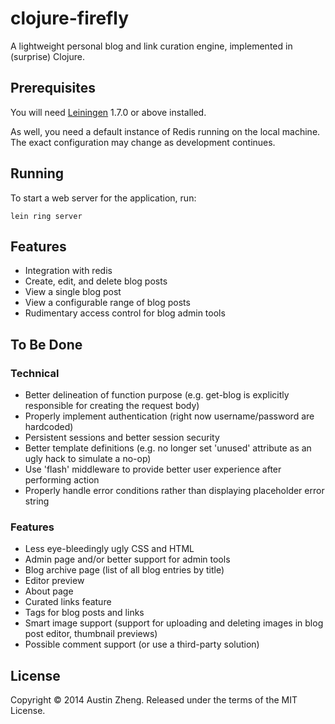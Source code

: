 # clojure-firefly

A lightweight personal blog and link curation engine, implemented in (surprise) Clojure.

## Prerequisites

You will need [Leiningen][1] 1.7.0 or above installed.

As well, you need a default instance of Redis running on the local machine. The exact configuration may change as development continues.

[1]: https://github.com/technomancy/leiningen

## Running

To start a web server for the application, run:

    lein ring server

## Features

- Integration with redis
- Create, edit, and delete blog posts
- View a single blog post
- View a configurable range of blog posts
- Rudimentary access control for blog admin tools

## To Be Done

### Technical

- Better delineation of function purpose (e.g. get-blog is explicitly responsible for creating the request body)
- Properly implement authentication (right now username/password are hardcoded)
- Persistent sessions and better session security
- Better template definitions (e.g. no longer set 'unused' attribute as an ugly hack to simulate a no-op)
- Use 'flash' middleware to provide better user experience after performing action
- Properly handle error conditions rather than displaying placeholder error string

### Features

- Less eye-bleedingly ugly CSS and HTML
- Admin page and/or better support for admin tools
- Blog archive page (list of all blog entries by title)
- Editor preview
- About page
- Curated links feature
- Tags for blog posts and links
- Smart image support (support for uploading and deleting images in blog post editor, thumbnail previews)
- Possible comment support (or use a third-party solution)

## License

Copyright © 2014 Austin Zheng. Released under the terms of the MIT License.
